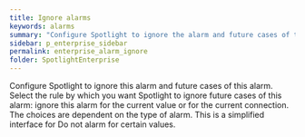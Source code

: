 ```yaml
---
title: Ignore alarms
keywords: alarms
summary: "Configure Spotlight to ignore the alarm and future cases of the alarm."
sidebar: p_enterprise_sidebar
permalink: enterprise_alarm_ignore
folder: SpotlightEnterprise
---
```


Configure Spotlight to ignore this alarm and future cases of this alarm. Select the rule by which you want Spotlight to ignore future cases of this alarm: ignore this alarm for the current value or for the current connection. The choices are dependent on the type of alarm. This is a simplified interface for Do not alarm for certain values.
